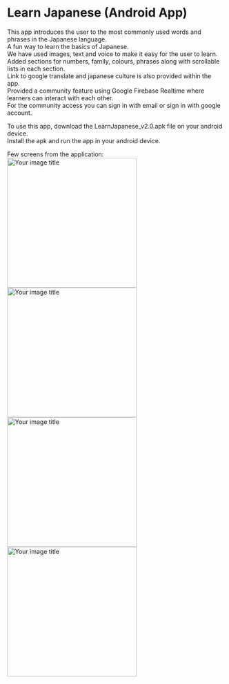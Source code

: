 # Learn Japanese (Android App) 
This app introduces the user to the most commonly used words and phrases in the Japanese language.<br/>
A fun way to learn the basics of Japanese.<br/>
We have used images, text and voice to make it easy for the user to learn.<br/>
Added sections for numbers, family, colours, phrases along with scrollable lists in each section.<br/>
Link to google translate and japanese culture is also provided within the app.<br/>
Provided a community feature using Google Firebase Realtime where learners can interact with each other.<br/>
For the community access you can sign in with email or sign in with google account.<br/>

To use this app, download the LearnJapanese_v2.0.apk file on your android device.<br/>
Install the apk and run the app in your android device.<br/>

Few screens from the application:
<img src="https://github.com/swanandtamaskar1/learn-japanese-android-app/assets/35898035/8c1fedac-47ca-4ec6-9483-b1a19a6032e2" alt="Your image title" width="300"/><br/>
<img src="https://github.com/swanandtamaskar1/learn-japanese-android-app/assets/35898035/fb12dc50-9981-487e-936a-726732beb94b" alt="Your image title" width="300"/><br/>
<img src="https://github.com/swanandtamaskar1/learn-japanese-android-app/assets/35898035/3bd588e8-e59a-48ff-a1f2-0c98f239ca64" alt="Your image title" width="300"/><br/>
<img src="https://github.com/swanandtamaskar1/learn-japanese-android-app/assets/35898035/77f9dcd6-f136-452a-bfcb-6a3640340d72" alt="Your image title" width="300"/>
